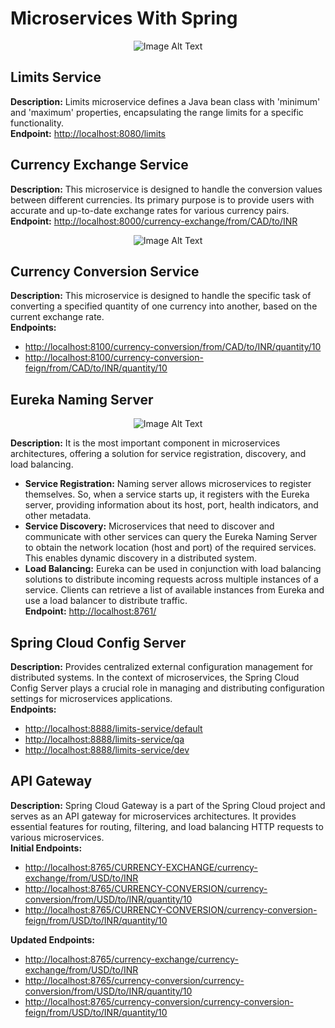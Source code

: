 # Microservices With Spring

<p align="center">
  <img src="https://github.com/AshutoshGunjal/Microservices-With-Spring/blob/main/Image1.png" alt="Image Alt Text">
</p>

## Limits Service
**Description:** Limits microservice defines a Java bean class with 'minimum' and 'maximum' properties, encapsulating the range limits for a specific functionality.  
**Endpoint:** [http://localhost:8080/limits](http://localhost:8080/limits)

## Currency Exchange Service
**Description:** This microservice is designed to handle the conversion values between different currencies. Its primary purpose is to provide users with accurate and up-to-date exchange rates for various currency pairs.  
**Endpoint:** [http://localhost:8000/currency-exchange/from/CAD/to/INR](http://localhost:8000/currency-exchange/from/CAD/to/INR)

<div align="center">
  <img src="https://github.com/AshutoshGunjal/Microservices-With-Spring/blob/main/Image3.png" alt="Image Alt Text">
</div>

## Currency Conversion Service
**Description:** This microservice is designed to handle the specific task of converting a specified quantity of one currency into another, based on the current exchange rate.  
**Endpoints:**
- [http://localhost:8100/currency-conversion/from/CAD/to/INR/quantity/10](http://localhost:8100/currency-conversion/from/CAD/to/INR/quantity/10)
- [http://localhost:8100/currency-conversion-feign/from/CAD/to/INR/quantity/10](http://localhost:8100/currency-conversion-feign/from/CAD/to/INR/quantity/10)

## Eureka Naming Server

<div align="center">
  <img src="https://github.com/AshutoshGunjal/Microservices-With-Spring/blob/main/Image2.png" alt="Image Alt Text">
</div>

**Description:** It is the most important component in microservices architectures, offering a solution for service registration, discovery, and load balancing.
- **Service Registration:** Naming server allows microservices to register themselves. So, when a service starts up, it registers with the Eureka server, providing information about its host, port, health indicators, and other metadata.
- **Service Discovery:** Microservices that need to discover and communicate with other services can query the Eureka Naming Server to obtain the network location (host and port) of the required services. This enables dynamic discovery in a distributed system.
- **Load Balancing:** Eureka can be used in conjunction with load balancing solutions to distribute incoming requests across multiple instances of a service. Clients can retrieve a list of available instances from Eureka and use a load balancer to distribute traffic.  
  **Endpoint:** [http://localhost:8761/](http://localhost:8761/)

## Spring Cloud Config Server
**Description:** Provides centralized external configuration management for distributed systems. In the context of microservices, the Spring Cloud Config Server plays a crucial role in managing and distributing configuration settings for microservices applications.  
**Endpoints:**
- [http://localhost:8888/limits-service/default](http://localhost:8888/limits-service/default)
- [http://localhost:8888/limits-service/qa](http://localhost:8888/limits-service/qa)
- [http://localhost:8888/limits-service/dev](http://localhost:8888/limits-service/dev)

## API Gateway
**Description:** Spring Cloud Gateway is a part of the Spring Cloud project and serves as an API gateway for microservices architectures. It provides essential features for routing, filtering, and load balancing HTTP requests to various microservices.  
**Initial Endpoints:**
- [http://localhost:8765/CURRENCY-EXCHANGE/currency-exchange/from/USD/to/INR](http://localhost:8765/CURRENCY-EXCHANGE/currency-exchange/from/USD/to/INR)
- [http://localhost:8765/CURRENCY-CONVERSION/currency-conversion/from/USD/to/INR/quantity/10](http://localhost:8765/CURRENCY-CONVERSION/currency-conversion/from/USD/to/INR/quantity/10)
- [http://localhost:8765/CURRENCY-CONVERSION/currency-conversion-feign/from/USD/to/INR/quantity/10](http://localhost:8765/CURRENCY-CONVERSION/currency-conversion-feign/from/USD/to/INR/quantity/10)

**Updated Endpoints:**
- [http://localhost:8765/currency-exchange/currency-exchange/from/USD/to/INR](http://localhost:8765/currency-exchange/currency-exchange/from/USD/to/INR)
- [http://localhost:8765/currency-conversion/currency-conversion/from/USD/to/INR/quantity/10](http://localhost:8765/currency-conversion/currency-conversion/from/USD/to/INR/quantity/10)
- [http://localhost:8765/currency-conversion/currency-conversion-feign/from/USD/to/INR/quantity/10](http://localhost:8765/currency-conversion/currency-conversion-feign/from/USD/to/INR/quantity/10)
